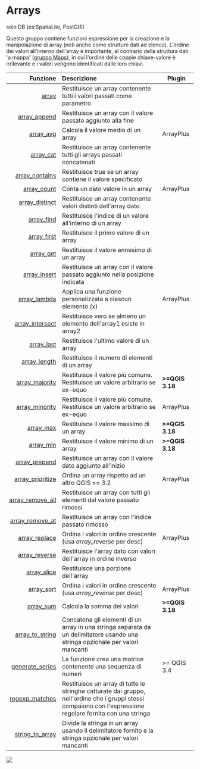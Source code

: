 # Arrays
solo DB (es:SpatiaLite, PostGIS)

Questo gruppo contiene funzioni espressione per la creazione e la manipolazione di array (noti anche come strutture dati ad elenco). L'ordine dei valori all'interno dell'array è importante, al contrario della struttura dati 'a mappa' ([gruppo Maps](../maps)), in cui l'ordine delle coppie chiave-valore è irrilevante e i valori vengono identificati dalle loro chiavi.

| Funzione  | Descrizione|Plugin
|----------:|:-----------|--------
|[array](array.html)|Restituisce un array contenente tutti i valori passati come parametro|
|[array_append](array_append.html)|Restituisce un array con il valore passato aggiunto alla fine|
|[array_avg](array_avg.html)|Calcola il valore medio di un array|ArrayPlus
|[array_cat](array_cat.html)|Restituisce un array contenente tutti gli arrays passati concatenati|
|[array_contains](array_contains.html)|Restituisce true se un array contiene il valore specificato|
|[array_count](array_count.html)|Conta un dato valore in un array|ArrayPlus
|[array_distinct](array_distinct.html)|Restituisce un array contenente valori distinti dell'array dato|
|[array_find](array_find.html)|Restituisce l'indice di un valore all'interno di un array|
|[array_first](array_first.html)|Restituisce il primo valore di un array|
|[array_get](array_get.html)|Restituisce il valore ennesimo di un array|
|[array_insert](array_insert.html)|Restituisce un array con il valore passato aggiunto nella posizione indicata|
|[array_lambda](array_lambda.html)|Applica una funzione personalizzata a ciascun elemento (x)|ArrayPlus
|[array_intersect](array_intersect.html)|Restituisce vero se almeno un elemento dell'array1 esiste in array2|
|[array_last](array_last.html)|Restituisce l'ultimo valore di un array|
|[array_length](array_length.html)|Restituisce il numero di elementi di un array|
|[array_majority](array_majority.html)|Restituisce il valore più comune. Restituisce un valore arbitrario se ex-equo| **>=QGIS 3.18**
|[array_minority](array_minority.html)|Restituisce il valore più comune. Restituisce un valore arbitrario se ex-equo|ArrayPlus
|[array_max](array_max.html)|Restituisce il valore massimo di un array|**>=QGIS 3.18**
|[array_min](array_min.html)|Restituisce il valore minimo di un array|**>=QGIS 3.18**
|[array_prepend](array_prepend.html)|Restituisce un array con il valore dato aggiunto all'inizio|
|[array_prioritize](array_prioritize.html)|Ordina un array rispetto ad un altro QGIS >= 3.2|ArrayPlus
|[array_remove_all](array_remove_all.html)|Restituisce un array con tutti gli elementi del valore passato rimossi|
|[array_remove_at](array_remove_at.html)|Restituisce un array con l'indice passato rimosso|
|[array_replace](array_replace.html)|Ordina i valori in ordine crescente (usa _array_reverse_ per desc)|ArrayPlus
|[array_reverse](array_reverse.html)|Restituisce l'array dato con valori dell'array in ordine inverso|
|[array_slice](array_slice.html)|Restituisce una porzione dell'array|
|[array_sort](array_sort.html)|Ordina i valori in ordine crescente (usa _array_reverse_ per desc)|ArrayPlus
|[array_sum](array_sum.html)|Calcola la somma dei valori|**>=QGIS 3.18**
|[array_to_string](array_to_string.html)|Concatena gli elementi di un array in una stringa separata da un delimitatore usando una stringa opzionale per valori mancanti|
|[generate_series](generate_series.html)|La funzione crea una matrice contenente una sequenza di numeri|>= QGIS 3.4
|[regexp_matches](regexp_matches.html)|Restituisce un array di tutte le stringhe catturate dai gruppo, nell'ordine che i gruppi stessi compaiono con l'espressione regolare fornita con una stringa|
|[string_to_array](string_to_array.html)|Divide la stringa in un array usando il delimitatore fornito e la stringa opzionale per valori mancanti|


![](/img/arrays/gruppo_arrays1.png)
